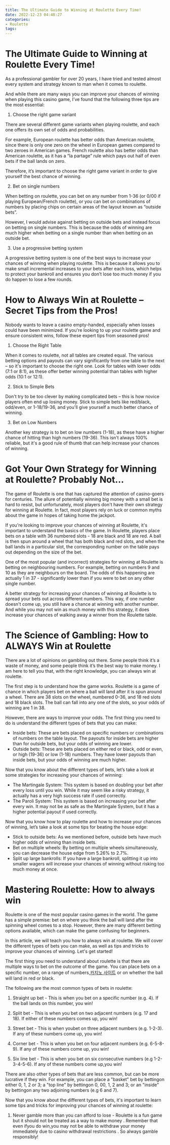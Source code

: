 ```yaml
---
title: The Ultimate Guide to Winning at Roulette Every Time!
date: 2022-12-23 04:48:27
categories:
- Roulette
tags:
---
```



#  The Ultimate Guide to Winning at Roulette Every Time!

As a professional gambler for over 20 years, I have tried and tested almost every system and strategy known to man when it comes to roulette.

And while there are many ways you can improve your chances of winning when playing this casino game, I’ve found that the following three tips are the most essential:

1. Choose the right game variant

There are several different game variants when playing roulette, and each one offers its own set of odds and probabilities.

For example, European roulette has better odds than American roulette, since there is only one zero on the wheel in European games compared to two zeroes in American games. French roulette also has better odds than American roulette, as it has a “la partage” rule which pays out half of even bets if the ball lands on zero.

Therefore, it’s important to choose the right game variant in order to give yourself the best chance of winning.

2. Bet on single numbers

When betting on roulette, you can bet on any number from 1-36 (or 0/00 if playing European/French roulette), or you can bet on combinations of numbers by placing chips on certain areas of the layout known as “outside bets”.

However, I would advise against betting on outside bets and instead focus on betting on single numbers. This is because the odds of winning are much higher when betting on a single number than when betting on an outside bet.

3. Use a progressive betting system

A progressive betting system is one of the best ways to increase your chances of winning when playing roulette. This is because it allows you to make small incremental increases to your bets after each loss, which helps to protect your bankroll and ensures you don’t lose too much money if you do happen to lose a few rounds.

#  How to Always Win at Roulette – Secret Tips from the Pros!

Nobody wants to leave a casino empty-handed, especially when losses could have been minimized. If you're looking to up your roulette game and ensure consistent wins, follow these expert tips from seasoned pros!

1. Choose the Right Table

When it comes to roulette, not all tables are created equal. The various betting options and payouts can vary significantly from one table to the next – so it's important to choose the right one. Look for tables with lower odds (7:1 or 8:1), as these offer better winning potential than tables with higher odds (10:1 or 12:1).

2. Stick to Simple Bets

Don't try to be too clever by making complicated bets – this is how novice players often end up losing money. Stick to simple bets like red/black, odd/even, or 1-18/19-36, and you'll give yourself a much better chance of winning.

3. Bet on Low Numbers

Another key strategy is to bet on low numbers (1-18), as these have a higher chance of hitting than high numbers (19-36). This isn't always 100% reliable, but it's a good rule of thumb that can help increase your chances of winning.

#  Got Your Own Strategy for Winning at Roulette? Probably Not…

The game of Roulette is one that has captured the attention of casino-goers for centuries. The allure of potentially winning big money with a small bet is hard to resist, but unfortunately, most players don't have their own strategy for winning at Roulette. In fact, most players rely on luck or common myths about the game in hopes of taking home the jackpot.

If you're looking to improve your chances of winning at Roulette, it's important to understand the basics of the game. In Roulette, players place bets on a table with 36 numbered slots - 18 are black and 18 are red. A ball is then spun around a wheel that has both black and red slots, and when the ball lands in a particular slot, the corresponding number on the table pays out depending on the size of the bet.

One of the most popular (and incorrect) strategies for winning at Roulette is betting on neighbouring numbers. For example, betting on numbers 9 and 10 as they are neighbours on the board. The odds of this happening are actually 1 in 37 - significantly lower than if you were to bet on any other single number.

A better strategy for increasing your chances of winning at Roulette is to spread your bets out across different numbers. This way, if one number doesn't come up, you still have a chance at winning with another number. And while you may not win as much money with this strategy, it does increase your chances of walking away a winner from the Roulette table.

#  The Science of Gambling: How to ALWAYS Win at Roulette 

There are a lot of opinions on gambling out there. Some people think it’s a waste of money, and some people think it’s the best way to make money. I am here to tell you that, with the right knowledge, you can always win at roulette.

The first step is to understand how the game works. Roulette is a game of chance in which players bet on where a ball will land after it is spun around a wheel. There are 38 slots on the wheel, numbered 0-36, and 18 red slots and 18 black slots. The ball can fall into any one of the slots, so your odds of winning are 1 in 38.

However, there are ways to improve your odds. The first thing you need to do is understand the different types of bets that you can make: 
- Inside bets: These are bets placed on specific numbers or combinations of numbers on the table layout. The payouts for inside bets are higher than for outside bets, but your odds of winning are lower. 
- Outside bets: These are bets placed on either red or black, odd or even, or high (19-36) or low (1-18) numbers. They have lower payouts than inside bets, but your odds of winning are much higher. 

Now that you know about the different types of bets, let’s take a look at some strategies for increasing your chances of winning: 
- The Martingale System: This system is based on doubling your bet after every loss until you win. While it may seem like a risky strategy, it actually has a very high success rate if used correctly. 
- The Paroli System: This system is based on increasing your bet after every win. It may not be as safe as the Martingale System, but it has a higher potential payout if used correctly. 

Now that you know how to play roulette and how to increase your chances of winning, let’s take a look at some tips for beating the house edge: 
- Stick to outside bets: As we mentioned before, outside bets have much higher odds of winning than inside bets. 
- Bet on multiple wheels: By betting on multiple wheels simultaneously, you can decrease the house edge from 5.26% to 2.7%. 
- Split up large bankrolls: If you have a large bankroll, splitting it up into smaller wagers will increase your chances of winning without risking too much money at once.

#  Mastering Roulette: How to always win

Roulette is one of the most popular casino games in the world. The game has a simple premise: bet on where you think the ball will land after the spinning wheel comes to a stop. However, there are many different betting options available, which can make the game confusing for beginners.

In this article, we will teach you how to always win at roulette. We will cover the different types of bets you can make, as well as tips and tricks to improve your chances of winning. Let's get started!

The first thing you need to understand about roulette is that there are multiple ways to bet on the outcome of the game. You can place bets on a specific number, on a range of numbers,[카지노 사이트](https://choegocasino.com/) or on whether the ball will land in red or black.

The following are the most common types of bets in roulette:

1. Straight up bet - This is when you bet on a specific number (e.g. 4). If the ball lands on this number, you win!

2. Split bet - This is when you bet on two adjacent numbers (e.g. 17 and 18). If either of these numbers comes up, you win!

3. Street bet - This is when youbet on three adjacent numbers (e.g. 1-2-3). If any of these numbers come up, you win!

4. Corner bet - This is when you bet on four adjacent numbers (e.g. 6-5-8-9). If any of these numbers come up, you win!

5. Six line bet - This is when you bet on six consecutive numbers (e.g 1-2-3-4-5-6). If any of these numbers come up,you win!


There are also other types of bets that are less common, but can be more lucrative if they win. For example, you can place a "basket" bet by bettingon either 0, 1, 2 or 3; a "top line" by bettingon 0, 00, 1, 2 and 3; or an "inside" by bettingon any two adjoining numbers (e.g 6 and 7).

Now that you know about the different types of bets, it's important to learn some tips and tricks for improving your chances of winning at roulette:

1) Never gamble more than you can afford to lose - Roulette is a fun game but it should not be treated as a way to make money . Remember that even ifyou do win,you may not be able to withdraw your money immediately due to casino withdrawal restrictions . So always gamble responsibly!
